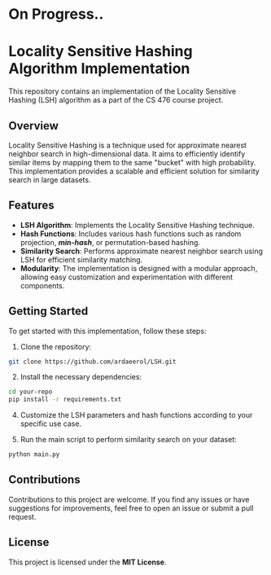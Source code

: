 # On Progress..

# Locality Sensitive Hashing Algorithm Implementation

This repository contains an implementation of the Locality Sensitive Hashing (LSH) algorithm as a part of the CS 476 course project.

## Overview

Locality Sensitive Hashing is a technique used for approximate nearest neighbor search in high-dimensional data. It aims to efficiently identify similar items by mapping them to the same "bucket" with high probability. This implementation provides a scalable and efficient solution for similarity search in large datasets.

## Features

- **LSH Algorithm**: Implements the Locality Sensitive Hashing technique.
- **Hash Functions**: Includes various hash functions such as random projection, **_min-hash_**, or permutation-based hashing.
- **Similarity Search**: Performs approximate nearest neighbor search using LSH for efficient similarity matching.
- **Modularity**: The implementation is designed with a modular approach, allowing easy customization and experimentation with different components.

## Getting Started

To get started with this implementation, follow these steps:

1. Clone the repository:

```bash
git clone https://github.com/ardaeerol/LSH.git
```

2. Install the necessary dependencies:

```bash
cd your-repo
pip install -r requirements.txt
```

4. Customize the LSH parameters and hash functions according to your specific use case.

5. Run the main script to perform similarity search on your dataset:

```bash
python main.py
```

## Contributions
Contributions to this project are welcome. If you find any issues or have suggestions for improvements, feel free to open an issue or submit a pull request.

## License
This project is licensed under the **MIT License**.



